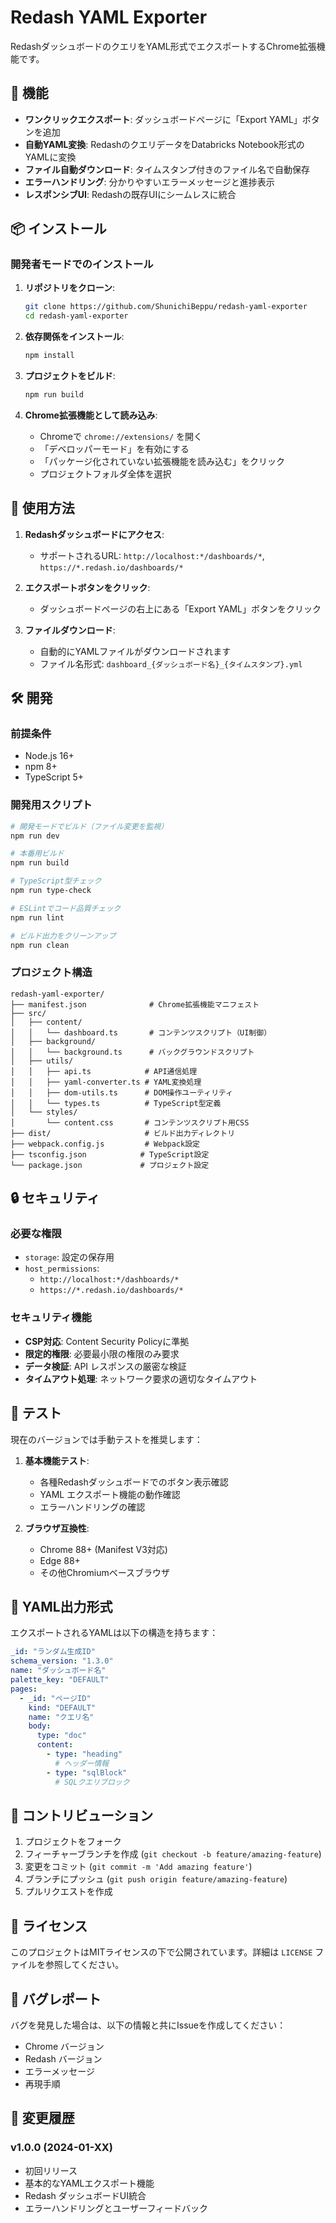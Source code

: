 # Redash YAML Exporter

RedashダッシュボードのクエリをYAML形式でエクスポートするChrome拡張機能です。

## 🚀 機能

- **ワンクリックエクスポート**: ダッシュボードページに「Export YAML」ボタンを追加
- **自動YAML変換**: RedashのクエリデータをDatabricks Notebook形式のYAMLに変換
- **ファイル自動ダウンロード**: タイムスタンプ付きのファイル名で自動保存
- **エラーハンドリング**: 分かりやすいエラーメッセージと進捗表示
- **レスポンシブUI**: Redashの既存UIにシームレスに統合

## 📦 インストール

### 開発者モードでのインストール

1. **リポジトリをクローン**:
   ```bash
   git clone https://github.com/ShunichiBeppu/redash-yaml-exporter
   cd redash-yaml-exporter
   ```

2. **依存関係をインストール**:
   ```bash
   npm install
   ```

3. **プロジェクトをビルド**:
   ```bash
   npm run build
   ```

4. **Chrome拡張機能として読み込み**:
   - Chromeで `chrome://extensions/` を開く
   - 「デベロッパーモード」を有効にする
   - 「パッケージ化されていない拡張機能を読み込む」をクリック
   - プロジェクトフォルダ全体を選択

## 🔧 使用方法

1. **Redashダッシュボードにアクセス**:
   - サポートされるURL: `http://localhost:*/dashboards/*`, `https://*.redash.io/dashboards/*`

2. **エクスポートボタンをクリック**:
   - ダッシュボードページの右上にある「Export YAML」ボタンをクリック

3. **ファイルダウンロード**:
   - 自動的にYAMLファイルがダウンロードされます
   - ファイル名形式: `dashboard_{ダッシュボード名}_{タイムスタンプ}.yml`

## 🛠️ 開発

### 前提条件

- Node.js 16+
- npm 8+
- TypeScript 5+

### 開発用スクリプト

```bash
# 開発モードでビルド（ファイル変更を監視）
npm run dev

# 本番用ビルド
npm run build

# TypeScript型チェック
npm run type-check

# ESLintでコード品質チェック
npm run lint

# ビルド出力をクリーンアップ
npm run clean
```

### プロジェクト構造

```
redash-yaml-exporter/
├── manifest.json              # Chrome拡張機能マニフェスト
├── src/
│   ├── content/
│   │   └── dashboard.ts       # コンテンツスクリプト（UI制御）
│   ├── background/
│   │   └── background.ts      # バックグラウンドスクリプト
│   ├── utils/
│   │   ├── api.ts            # API通信処理
│   │   ├── yaml-converter.ts # YAML変換処理
│   │   ├── dom-utils.ts      # DOM操作ユーティリティ
│   │   └── types.ts          # TypeScript型定義
│   └── styles/
│       └── content.css       # コンテンツスクリプト用CSS
├── dist/                     # ビルド出力ディレクトリ
├── webpack.config.js         # Webpack設定
├── tsconfig.json            # TypeScript設定
└── package.json             # プロジェクト設定
```

## 🔒 セキュリティ

### 必要な権限

- `storage`: 設定の保存用
- `host_permissions`: 
  - `http://localhost:*/dashboards/*`
  - `https://*.redash.io/dashboards/*`

### セキュリティ機能

- **CSP対応**: Content Security Policyに準拠
- **限定的権限**: 必要最小限の権限のみ要求
- **データ検証**: API レスポンスの厳密な検証
- **タイムアウト処理**: ネットワーク要求の適切なタイムアウト

## 🧪 テスト

現在のバージョンでは手動テストを推奨します：

1. **基本機能テスト**:
   - 各種Redashダッシュボードでのボタン表示確認
   - YAML エクスポート機能の動作確認
   - エラーハンドリングの確認

2. **ブラウザ互換性**:
   - Chrome 88+ (Manifest V3対応)
   - Edge 88+ 
   - その他Chromiumベースブラウザ

## 📝 YAML出力形式

エクスポートされるYAMLは以下の構造を持ちます：

```yaml
_id: "ランダム生成ID"
schema_version: "1.3.0"
name: "ダッシュボード名"
palette_key: "DEFAULT"
pages:
  - _id: "ページID"
    kind: "DEFAULT"
    name: "クエリ名"
    body:
      type: "doc"
      content:
        - type: "heading"
          # ヘッダー情報
        - type: "sqlBlock"
          # SQLクエリブロック
```

## 🤝 コントリビューション

1. プロジェクトをフォーク
2. フィーチャーブランチを作成 (`git checkout -b feature/amazing-feature`)
3. 変更をコミット (`git commit -m 'Add amazing feature'`)
4. ブランチにプッシュ (`git push origin feature/amazing-feature`)
5. プルリクエストを作成

## 📄 ライセンス

このプロジェクトはMITライセンスの下で公開されています。詳細は `LICENSE` ファイルを参照してください。

## 🐛 バグレポート

バグを発見した場合は、以下の情報と共にIssueを作成してください：

- Chrome バージョン
- Redash バージョン
- エラーメッセージ
- 再現手順

## 🔄 変更履歴

### v1.0.0 (2024-01-XX)
- 初回リリース
- 基本的なYAMLエクスポート機能
- Redash ダッシュボードUI統合
- エラーハンドリングとユーザーフィードバック 
